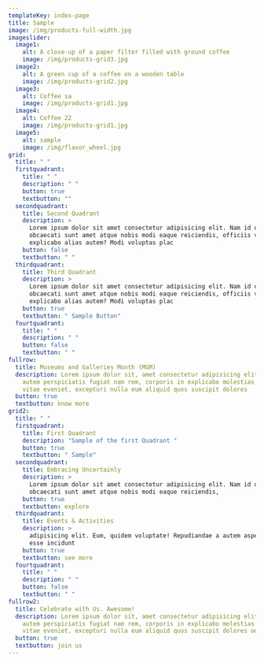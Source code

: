 ```yaml
---
templateKey: index-page
title: Sample
image: /img/products-full-width.jpg
imageslider:
  image1:
    alt: A close-up of a paper filter filled with ground coffee
    image: /img/products-grid3.jpg
  image2:
    alt: A green cup of a coffee on a wooden table
    image: /img/products-grid2.jpg
  image3:
    alt: Coffee sa
    image: /img/products-grid1.jpg
  image4:
    alt: Coffee 22
    image: /img/products-grid1.jpg
  image5:
    alt: sample
    image: /img/flavor_wheel.jpg
grid:
  title: " "
  firstquadrant:
    title: " "
    description: " "
    button: true
    textbutton: ""
  secondquadrant:
    title: Second Quadrant
    description: >
      Lorem ipsum dolor sit amet consectetur adipisicing elit. Nam id quaerat
      obcaecati sunt amet atque nobis modi eaque reiciendis, officiis voluptas
      explicabo alias autem? Modi voluptas plac
    button: false
    textbutton: " "
  thirdquadrant:
    title: Third Quadrant
    description: >
      Lorem ipsum dolor sit amet consectetur adipisicing elit. Nam id quaerat
      obcaecati sunt amet atque nobis modi eaque reiciendis, officiis voluptas
      explicabo alias autem? Modi voluptas plac
    button: true
    textbutton: " Sample Button"
  fourtquadrant:
    title: " "
    description: " "
    button: false
    textbutton: " "
fullrow:
  title: Museums and Galleries Month (MGM)
  description: Lorem ipsum dolor sit, amet consectetur adipisicing elit. Modi amet
    autem perspiciatis fugiat nam rem, corporis in explicabo molestias culpa
    vitae eveniet, excepturi nulla eum aliquid quos suscipit dolores
  button: true
  textbutton: know more
grid2:
  title: " "
  firstquadrant:
    title: First Quadrant
    description: "Sample of the first Quadrant "
    button: true
    textbutton: " Sample"
  secondquadrant:
    title: Embracing Uncertainly
    description: >
      Lorem ipsum dolor sit amet consectetur adipisicing elit. Nam id quaerat
      obcaecati sunt amet atque nobis modi eaque reiciendis,
    button: true
    textbutton: explore
  thirdquadrant:
    title: Events & Activities
    description: >
      adipisicing elit. Eum, quidem voluptate! Repudiandae a autem asperiores
      esse incidunt
    button: true
    textbutton: see more
  fourtquadrant:
    title: " "
    description: " "
    button: false
    textbutton: " "
fullrow2:
  title: Celebrate with Us. Awesome!
  description: Lorem ipsum dolor sit, amet consectetur adipisicing elit. Modi amet
    autem perspiciatis fugiat nam rem, corporis in explicabo molestias culpa
    vitae eveniet, excepturi nulla eum aliquid quos suscipit dolores odio.
  button: true
  textbutton: join us
---
```

